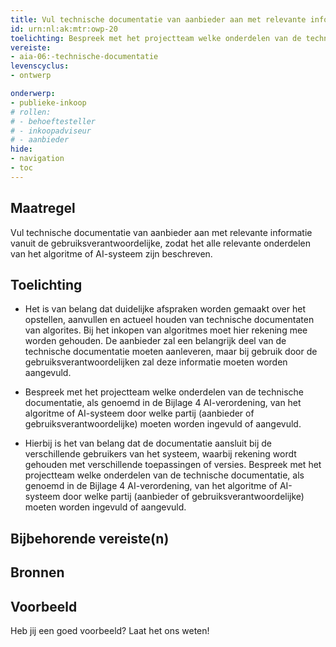 ```yaml
---
title: Vul technische documentatie van aanbieder aan met relevante informatie vanuit de gebruiksverantwoordelijke. 
id: urn:nl:ak:mtr:owp-20
toelichting: Bespreek met het projectteam welke onderdelen van de technische documentatie, als genoemd in de Bijlage 4 AI-verordening, van het algoritme of AI-systeem door welke partij (aanbieder of gebruiksverantwoordelijke) moeten worden ingevuld of aangevuld. 
vereiste:
- aia-06:-technische-documentatie
levenscyclus:
- ontwerp

onderwerp:
- publieke-inkoop
# rollen:
# - behoeftesteller
# - inkoopadviseur
# - aanbieder
hide:
- navigation
- toc
---
```


<!-- tags -->
## Maatregel

Vul technische documentatie van aanbieder aan met relevante informatie vanuit de gebruiksverantwoordelijke, zodat het alle relevante onderdelen van het algoritme of AI-systeem zijn beschreven.

## Toelichting

- Het is van belang dat duidelijke afspraken worden gemaakt over het opstellen, aanvullen en actueel houden van technische documentaten van algorites. Bij het inkopen van algoritmes moet hier rekening mee worden gehouden. De aanbieder zal een belangrijk deel van de technische documentatie moeten aanleveren, maar bij gebruik door de gebruiksverantwoordelijken zal deze informatie moeten worden aangevuld. 

- Bespreek met het projectteam welke onderdelen van de technische documentatie, als genoemd in de Bijlage 4 AI-verordening, van het algoritme of AI-systeem door welke partij (aanbieder of gebruiksverantwoordelijke) moeten worden ingevuld of aangevuld. 

- Hierbij is het van belang dat de documentatie aansluit bij de verschillende gebruikers van het systeem, waarbij rekening wordt gehouden met verschillende toepassingen of versies. Bespreek met het projectteam welke onderdelen van de technische documentatie, als genoemd in de Bijlage 4 AI-verordening, van het algoritme of AI-systeem door welke partij (aanbieder of gebruiksverantwoordelijke) moeten worden ingevuld of aangevuld. 

## Bijbehorende vereiste(n)

<!-- list_vereisten_on_maatregelen_page -->

## Bronnen

## Voorbeeld

Heb jij een goed voorbeeld? Laat het ons weten!

